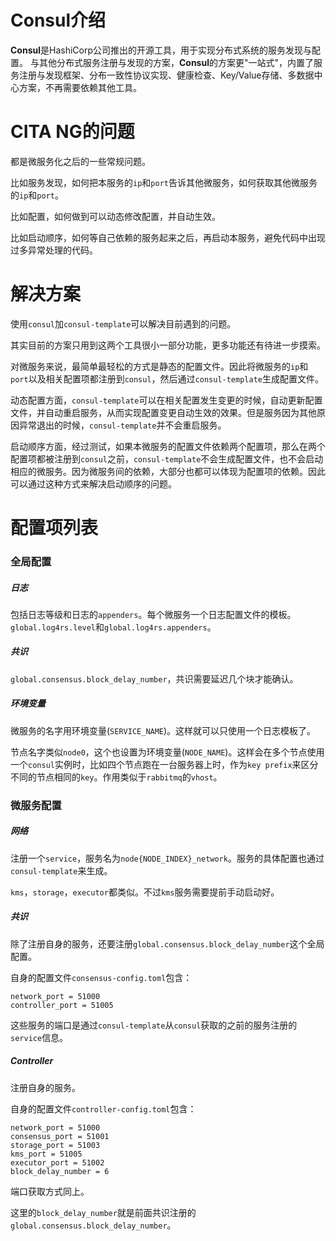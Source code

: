 # Consul介绍

**Consul**是HashiCorp公司推出的开源工具，用于实现分布式系统的服务发现与配置。 与其他分布式服务注册与发现的方案，**Consul**的方案更"一站式"，内置了服务注册与发现框架、分布一致性协议实现、健康检查、Key/Value存储、多数据中心方案，不再需要依赖其他工具。

# CITA NG的问题

都是微服务化之后的一些常规问题。

比如服务发现，如何把本服务的`ip`和`port`告诉其他微服务，如何获取其他微服务的`ip`和`port`。

比如配置，如何做到可以动态修改配置，并自动生效。

比如启动顺序，如何等自己依赖的服务起来之后，再启动本服务，避免代码中出现过多异常处理的代码。

# 解决方案

使用`consul`加`consul-template`可以解决目前遇到的问题。

其实目前的方案只用到这两个工具很小一部分功能，更多功能还有待进一步摸索。

对微服务来说，最简单最轻松的方式是静态的配置文件。因此将微服务的`ip`和`port`以及相关配置项都注册到`consul`，然后通过`consul-template`生成配置文件。

动态配置方面，`consul-template`可以在相关配置发生变更的时候，自动更新配置文件，并自动重启服务，从而实现配置变更自动生效的效果。但是服务因为其他原因异常退出的时候，`consul-template`并不会重启服务。

启动顺序方面，经过测试，如果本微服务的配置文件依赖两个配置项，那么在两个配置项都被注册到`consul`之前，`consul-template`不会生成配置文件，也不会启动相应的微服务。因为微服务间的依赖，大部分也都可以体现为配置项的依赖。因此可以通过这种方式来解决启动顺序的问题。

# 配置项列表

### 全局配置

##### 日志

包括日志等级和日志的`appenders`。每个微服务一个日志配置文件的模板。`global.log4rs.level`和`global.log4rs.appenders`。

##### 共识

`global.consensus.block_delay_number`，共识需要延迟几个块才能确认。

##### 环境变量

微服务的名字用环境变量(`SERVICE_NAME`)。这样就可以只使用一个日志模板了。

节点名字类似`node0`，这个也设置为环境变量(`NODE_NAME`)。这样会在多个节点使用一个`consul`实例时，比如四个节点跑在一台服务器上时，作为`key prefix`来区分不同的节点相同的`key`。作用类似于`rabbitmq`的`vhost`。

### 微服务配置

##### 网络

注册一个`service`，服务名为`node{NODE_INDEX}_network`。服务的具体配置也通过`consul-template`来生成。

`kms`，`storage`，`executor`都类似。不过`kms`服务需要提前手动启动好。

##### 共识

除了注册自身的服务，还要注册`global.consensus.block_delay_number`这个全局配置。

自身的配置文件`consensus-config.toml`包含：

```
network_port = 51000
controller_port = 51005
```

这些服务的端口是通过`consul-template`从`consul`获取的之前的服务注册的`service`信息。

##### Controller

注册自身的服务。

自身的配置文件`controller-config.toml`包含：

```
network_port = 51000
consensus_port = 51001
storage_port = 51003
kms_port = 51005
executor_port = 51002
block_delay_number = 6
```

端口获取方式同上。

这里的`block_delay_number`就是前面共识注册的`global.consensus.block_delay_number`。





